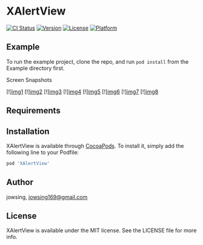 # XAlertView

[![CI Status](https://img.shields.io/travis/jowsing/XAlertView.svg?style=flat)](https://travis-ci.org/jowsing/XAlertView)
[![Version](https://img.shields.io/cocoapods/v/XAlertView.svg?style=flat)](https://cocoapods.org/pods/XAlertView)
[![License](https://img.shields.io/cocoapods/l/XAlertView.svg?style=flat)](https://cocoapods.org/pods/XAlertView)
[![Platform](https://img.shields.io/cocoapods/p/XAlertView.svg?style=flat)](https://cocoapods.org/pods/XAlertView)

## Example

To run the example project, clone the repo, and run `pod install` from the Example directory first.

Screen Snapshots

[!][img1](https://github.com/Jowsing/XAlertView/blob/main/images/1.png) [!][img2](https://github.com/Jowsing/XAlertView/blob/main/images/2.png) [!][img3](https://github.com/Jowsing/XAlertView/blob/main/images/3.png) [!][img4](https://github.com/Jowsing/XAlertView/blob/main/images/4.png)
[!][img5](https://github.com/Jowsing/XAlertView/blob/main/images/5.png) [!][img6](https://github.com/Jowsing/XAlertView/blob/main/images/6.png) [!][img7](https://github.com/Jowsing/XAlertView/blob/main/images/7.png) [!][img8](https://github.com/Jowsing/XAlertView/blob/main/images/8.png)


## Requirements

## Installation

XAlertView is available through [CocoaPods](https://cocoapods.org). To install
it, simply add the following line to your Podfile:

```ruby
pod 'XAlertView'
```

## Author

jowsing, jowsing169@gmail.com

## License

XAlertView is available under the MIT license. See the LICENSE file for more info.
